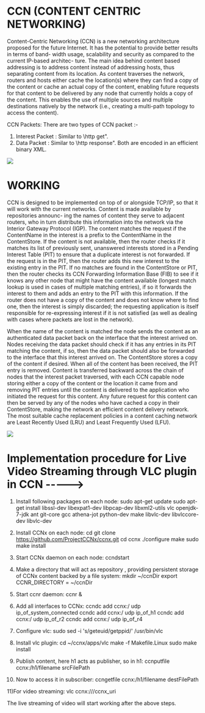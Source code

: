 
# CCN (CONTENT CENTRIC NETWORKING)
Content-Centric Networking (CCN) is a new networking architecture proposed for
the future Internet. It has the potential to provide better results in terms of band-
width usage, scalability and security as compared to the current IP-based architec-
ture. The main idea behind content based addressing is to address content instead
of addressing hosts, thus separating content from its location. As content traverses
the network, routers and hosts either cache the location(s) where they can find a
copy of the content or cache an actual copy of the content, enabling future requests
for that content to be delivered by any node that currently holds a copy of the
content. This enables the use of multiple sources and multiple destinations natively
by the network (i.e., creating a multi-path topology to access the content).

CCN Packets:
There are two types of CCN packet :-
1. Interest Packet : Similar to \http get".
2. Data Packet : Similar to \http response".
Both are encoded in an efficient binary XML.

<img src="https://github.com/manveers96/CCN-Content-Centric-Networking-/blob/master/ccnpackets.jpg"/>

# WORKING

CCN is designed to be implemented on top of or alongside TCP/IP, so that it will
work with the current networks. Content is made available by repositories announc-
ing the names of content they serve to adjacent routers, who in turn distribute this
information into the network via the Interior Gateway Protocol (IGP).
The content matches the request if the ContentName in the interest is a prefix
to the ContentName in the ContentStore. If the content is not available, then the
router checks if it matches its list of previously sent, unanswered interests stored
in a Pending Interest Table (PIT) to ensure that a duplicate interest is not
forwarded. If the request is in the PIT, then the router adds this new interest to
the existing entry in the PIT. If no matches are found in the ContentStore or PIT,
then the router checks its CCN Forwarding Information Base (FIB) to see if it
knows any other node that might have the content available (longest match lookup
is used in cases of multiple matching entries), if so it forwards the interest to them
and adds an entry to the PIT with this information. If the router does not have
a copy of the content and does not know where to find one, then the interest is
simply discarded; the requesting application is itself responsible for re-expressing
interest if it is not satisfied (as well as dealing with cases where packets are lost in
the network).

When the name of the content is matched the node sends the content as an
authenticated data packet back on the interface that the interest arrived on. Nodes
receiving the data packet should check if it has any entries in its PIT matching the
content, if so, then the data packet should also be forwarded to the interface that
this interest arrived on. The ContentStore stores a copy of the content if desired.
When all of the content has been received, the PIT entry is removed.
Content is transferred backward across the chain of nodes that the interest packet
traversed, with each CCN capable node storing either a copy of the content or the
location it came from and removing PIT entries until the content is delivered to the
application who initiated the request for this content. Any future request for this
content can then be served by any of the nodes who have cached a copy in their
ContentStore, making the network an efficient content delivery network.
The most suitable cache replacement policies in a content caching network are
Least Recently Used (LRU) and Least Frequently Used (LFU).

<img src="https://github.com/manveers96/CCN-Content-Centric-Networking-/blob/master/ccnworking.png"/>

# Implementation procedure for Live Video Streaming through VLC plugin in CCN ----->

1) Install following packages on each node:
sudo apt-get update
sudo apt-get install libssl-dev libexpat1-dev libpcap-dev libxml2-utils vlc
openjdk-7-jdk ant git-core gcc athena-jot python-dev make libvlc-dev libvlccore-dev
libvlc-dev

2) Install CCNx on each node:
cd
git clone https://github.com/ProjectCCNx/ccnx.git
cd ccnx
./configure
make
sudo make install

3) Start CCNx daemon on each node:
ccndstart

4) Make a directory that will act as repository , providing persistent storage of
CCNx content backed by a file system:
mkdir ~/ccnDir
export CCNR_DIRECTORY = ~/ccnDir

5) Start ccnr daemon:
ccnr &

6) Add all interfaces to CCNx:
ccndc add ccnx:/ udp ip_of_system_connected
ccndc add ccnx:/ udp ip_of_h1
ccndc add ccnx:/ udp ip_of_r2
ccndc add ccnx:/ udp ip_of_r4

7) Configure vlc:
sudo sed -i 's/geteuid/getppid/' /usr/bin/vlc

8) Install vlc plugin:
cd ~/ccnx/apps/vlc
make -f Makefile.Linux
sudo make install

9) Publish content, here h1 acts as publisher, so in h1:
ccnputfile ccnx:/h1/filename srcFilePath

10) Now to access it in subscriber:
ccngetfile ccnx:/h1/filename destFilePath

11)For video streaming:
vlc ccnx:///ccnx_uri

The live streaming of video will start working after the above steps.
